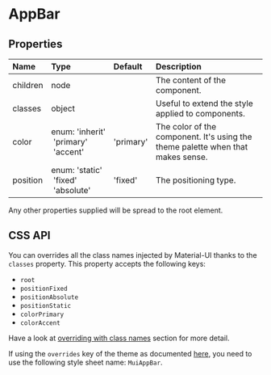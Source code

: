 # AppBar



## Properties
| Name | Type | Default | Description |
|:-----|:-----|:--------|:------------|
| children | node |  | The content of the component. |
| classes | object |  | Useful to extend the style applied to components. |
| color | enum:&nbsp;'inherit'<br>&nbsp;'primary'<br>&nbsp;'accent'<br> | 'primary' | The color of the component. It's using the theme palette when that makes sense. |
| position | enum:&nbsp;'static'<br>&nbsp;'fixed'<br>&nbsp;'absolute'<br> | 'fixed' | The positioning type. |

Any other properties supplied will be spread to the root element.

## CSS API

You can overrides all the class names injected by Material-UI thanks to the `classes` property.
This property accepts the following keys:
- `root`
- `positionFixed`
- `positionAbsolute`
- `positionStatic`
- `colorPrimary`
- `colorAccent`

Have a look at [overriding with class names](/customization/overrides#overriding-with-class-names)
section for more detail.

If using the `overrides` key of the theme as documented
[here](/customization/themes#customizing-all-instances-of-a-component-type),
you need to use the following style sheet name: `MuiAppBar`.
